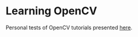 # Learning OpenCV

Personal tests of OpenCV tutorials presented [here](https://docs.opencv.org/master/d9/df8/tutorial_root.html).
